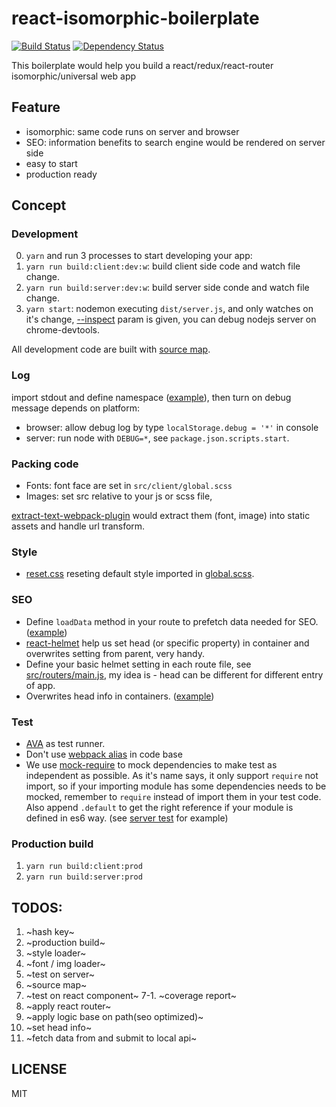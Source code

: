 # react-isomorphic-boilerplate
[![Build Status](https://img.shields.io/travis/ddhp/react-isomorphic-boilerplate/master.svg?style=flat-square)](https://travis-ci.org/ddhp/react-isomorphic-boilerplate)
[![Dependency Status](https://dependencyci.com/github/ddhp/react-isomorphic-boilerplate/badge)](https://dependencyci.com/github/ddhp/react-isomorphic-boilerplate)

This boilerplate would help you build a react/redux/react-router isomorphic/universal web app

## Feature
- isomorphic: same code runs on server and browser
- SEO: information benefits to search engine would be rendered on server side
- easy to start
- production ready

## Concept
### Development
0. `yarn` and run 3 processes to start developing your app:
1. `yarn run build:client:dev:w`: build client side code and watch file change.
2. `yarn run build:server:dev:w`: build server side conde and watch file change.
3. `yarn start`: nodemon executing `dist/server.js`, and only watches on it's change,
   [--inspect](https://nodejs.org/en/docs/guides/debugging-getting-started/#enable-inspector) param is given,
   you can debug nodejs server on chrome-devtools.

All development code are built with [source map](http://blog.teamtreehouse.com/introduction-source-maps).

### Log
import stdout and define namespace ([example](https://github.com/ddhp/react-isomorphic-boilerplate/blob/master/src/server/pages.js)), then turn on debug message depends on platform:
- browser: allow debug log by type `localStorage.debug = '*'` in console
- server: run node with `DEBUG=*`, see `package.json.scripts.start`.

### Packing code
- Fonts: font face are set in `src/client/global.scss`
- Images: set src relative to your js or scss file, 

[extract-text-webpack-plugin](https://github.com/webpack-contrib/extract-text-webpack-plugin) would extract them (font, image) into static assets and handle url transform.


### Style
- [reset.css](https://www.npmjs.com/package/reset-css) reseting default style imported in [global.scss](https://github.com/ddhp/react-isomorphic-boilerplate/blob/master/src/client/global.scss).

### SEO
- Define `loadData` method in your route to prefetch data needed for SEO. ([example](https://github.com/ddhp/react-isomorphic-boilerplate/blob/master/src/routes/main.js))
- [react-helmet](https://github.com/nfl/react-helmet) help us set head (or specific property) in container and overwrites setting from parent, very handy.
- Define your basic helmet setting in each route file, see [src/routers/main.js](https://github.com/ddhp/react-isomorphic-boilerplate/blob/master/src/routes/main.js),
  my idea is - head can be different for different entry of app.
- Overwrites head info in containers. ([example](https://github.com/ddhp/react-isomorphic-boilerplate/blob/master/src/containers/About/index.js))

### Test
- [AVA](https://github.com/avajs/ava) as test runner.
- Don't use [webpack alias](https://webpack.js.org/configuration/resolve/#resolve-alias) in code base
- We use [mock-require](https://github.com/boblauer/mock-require) to mock dependencies to make test as independent as possible.
  As it's name says, it only support `require` not import, so if your importing module has some dependencies needs to be mocked,
  remember to `require` instead of import them in your test code.
  Also append `.default` to get the right reference if your module is defined in es6 way. (see [server test](https://github.com/ddhp/react-isomorphic-boilerplate/blob/master/src/server/__tests__/index.js) for example)

### Production build
1. `yarn run build:client:prod`
2. `yarn run build:server:prod`

## TODOS:
1. ~hash key~
2. ~production build~
3. ~style loader~
4. ~font / img loader~
5. ~test on server~
6. ~source map~
7. ~test on react component~
7-1. ~coverage report~
8. ~apply react router~
9. ~apply logic base on path(seo optimized)~
10. ~set head info~
11. ~fetch data from and submit to local api~

## LICENSE
MIT
